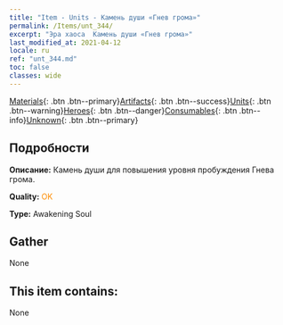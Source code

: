 ```yaml
---
title: "Item - Units - Камень души «Гнев грома»"
permalink: /Items/unt_344/
excerpt: "Эра хаоса  Камень души «Гнев грома»"
last_modified_at: 2021-04-12
locale: ru
ref: "unt_344.md"
toc: false
classes: wide
---
```

 [Materials](/ru/Items/){: .btn .btn--primary}[Artifacts](/ru/Items/Artifacts/){: .btn .btn--success}[Units](/ru/Items/Units/){: .btn .btn--warning}[Heroes](/ru/Items/Heroes/){: .btn .btn--danger}[Consumables](/ru/Items/Consumables/){: .btn .btn--info}[Unknown](/ru/Items/Unknown/){: .btn .btn--primary}

## Подробности
 **Описание:** Камень души для повышения уровня пробуждения Гнева грома.

 **Quality:** <span style="color: #FF8C00">OK</span>

 **Type:** Awakening Soul

## Gather

  None

## This item contains:

  None

